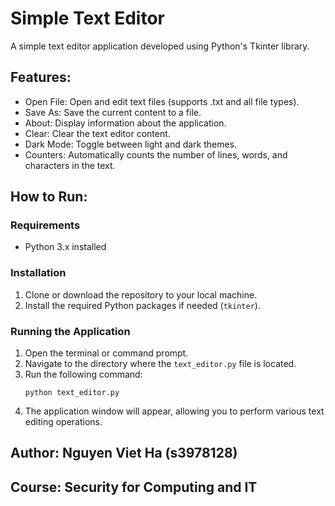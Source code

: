 # Simple Text Editor

A simple text editor application developed using Python's Tkinter library.

## Features:
- Open File: Open and edit text files (supports .txt and all file types).
- Save As: Save the current content to a file.
- About: Display information about the application.
- Clear: Clear the text editor content.
- Dark Mode: Toggle between light and dark themes.
- Counters: Automatically counts the number of lines, words, and characters in the text.

## How to Run:

### Requirements
- Python 3.x installed

### Installation
1. Clone or download the repository to your local machine.
2. Install the required Python packages if needed (`tkinter`).

### Running the Application
1. Open the terminal or command prompt.
2. Navigate to the directory where the `text_editor.py` file is located.
3. Run the following command:
    ```
    python text_editor.py
    ```
4. The application window will appear, allowing you to perform various text editing operations.

## Author: Nguyen Viet Ha (s3978128)
## Course: Security for Computing and IT